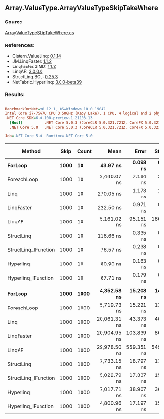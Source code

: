 ﻿## Array.ValueType.ArrayValueTypeSkipTakeWhere

### Source
[ArrayValueTypeSkipTakeWhere.cs](../LinqBenchmarks/Array/ValueType/ArrayValueTypeSkipTakeWhere.cs)

### References:
- Cistern.ValueLinq: [0.1.14](https://www.nuget.org/packages/Cistern.ValueLinq/0.1.14)
- JM.LinqFaster: [1.1.2](https://www.nuget.org/packages/JM.LinqFaster/1.1.2)
- LinqFaster.SIMD: [1.1.2](https://www.nuget.org/packages/LinqFaster.SIMD/1.0.3)
- LinqAF: [3.0.0.0](https://www.nuget.org/packages/LinqAF/3.0.0.0)
- StructLinq.BCL: [0.25.3](https://www.nuget.org/packages/StructLinq.BCL/0.25.3)
- NetFabric.Hyperlinq: [3.0.0-beta39](https://www.nuget.org/packages/NetFabric.Hyperlinq/3.0.0-beta39)

### Results:
``` ini

BenchmarkDotNet=v0.12.1, OS=Windows 10.0.19042
Intel Core i7-7567U CPU 3.50GHz (Kaby Lake), 1 CPU, 4 logical and 2 physical cores
.NET Core SDK=6.0.100-preview.1.21103.13
  [Host]        : .NET Core 5.0.3 (CoreCLR 5.0.321.7212, CoreFX 5.0.321.7212), X64 RyuJIT
  .NET Core 5.0 : .NET Core 5.0.3 (CoreCLR 5.0.321.7212, CoreFX 5.0.321.7212), X64 RyuJIT

Job=.NET Core 5.0  Runtime=.NET Core 5.0  

```
|               Method | Skip | Count |         Mean |      Error |     StdDev |  Ratio | RatioSD |    Gen 0 | Gen 1 | Gen 2 | Allocated |
|--------------------- |----- |------ |-------------:|-----------:|-----------:|-------:|--------:|---------:|------:|------:|----------:|
|              **ForLoop** | **1000** |    **10** |     **43.97 ns** |   **0.098 ns** |   **0.082 ns** |   **1.00** |    **0.00** |        **-** |     **-** |     **-** |         **-** |
|          ForeachLoop | 1000 |    10 |  2,446.07 ns |   7.184 ns |   5.999 ns |  55.63 |    0.17 |   0.0153 |     - |     - |      32 B |
|                 Linq | 1000 |    10 |    270.05 ns |   1.173 ns |   1.040 ns |   6.14 |    0.03 |   0.1526 |     - |     - |     320 B |
|           LinqFaster | 1000 |    10 |    222.50 ns |   0.971 ns |   0.861 ns |   5.06 |    0.02 |   1.1170 |     - |     - |    2336 B |
|               LinqAF | 1000 |    10 |  5,161.02 ns |  95.151 ns | 166.649 ns | 120.09 |    3.72 |        - |     - |     - |         - |
|           StructLinq | 1000 |    10 |    116.66 ns |   0.335 ns |   0.280 ns |   2.65 |    0.01 |   0.0459 |     - |     - |      96 B |
| StructLinq_IFunction | 1000 |    10 |     76.57 ns |   0.238 ns |   0.211 ns |   1.74 |    0.01 |        - |     - |     - |         - |
|            Hyperlinq | 1000 |    10 |     80.90 ns |   0.163 ns |   0.144 ns |   1.84 |    0.01 |        - |     - |     - |         - |
|  Hyperlinq_IFunction | 1000 |    10 |     67.71 ns |   0.179 ns |   0.167 ns |   1.54 |    0.00 |        - |     - |     - |         - |
|                      |      |       |              |            |            |        |         |          |       |       |           |
|              **ForLoop** | **1000** |  **1000** |  **4,352.58 ns** |  **15.208 ns** |  **14.226 ns** |   **1.00** |    **0.00** |        **-** |     **-** |     **-** |         **-** |
|          ForeachLoop | 1000 |  1000 |  5,719.73 ns |  15.221 ns |  13.493 ns |   1.31 |    0.01 |   0.0153 |     - |     - |      32 B |
|                 Linq | 1000 |  1000 | 20,061.31 ns |  43.373 ns |  40.571 ns |   4.61 |    0.02 |   0.1526 |     - |     - |     320 B |
|           LinqFaster | 1000 |  1000 | 20,904.95 ns | 103.839 ns |  86.710 ns |   4.80 |    0.02 | 105.2551 |     - |     - |  223520 B |
|               LinqAF | 1000 |  1000 | 29,978.50 ns | 559.351 ns | 549.357 ns |   6.89 |    0.14 |        - |     - |     - |         - |
|           StructLinq | 1000 |  1000 |  7,733.15 ns |  18.797 ns |  17.583 ns |   1.78 |    0.01 |   0.0458 |     - |     - |      96 B |
| StructLinq_IFunction | 1000 |  1000 |  5,022.79 ns |  17.337 ns |  15.369 ns |   1.15 |    0.00 |        - |     - |     - |         - |
|            Hyperlinq | 1000 |  1000 |  7,017.71 ns |  38.907 ns |  36.394 ns |   1.61 |    0.01 |        - |     - |     - |         - |
|  Hyperlinq_IFunction | 1000 |  1000 |  4,800.96 ns |  17.197 ns |  15.245 ns |   1.10 |    0.01 |        - |     - |     - |         - |
